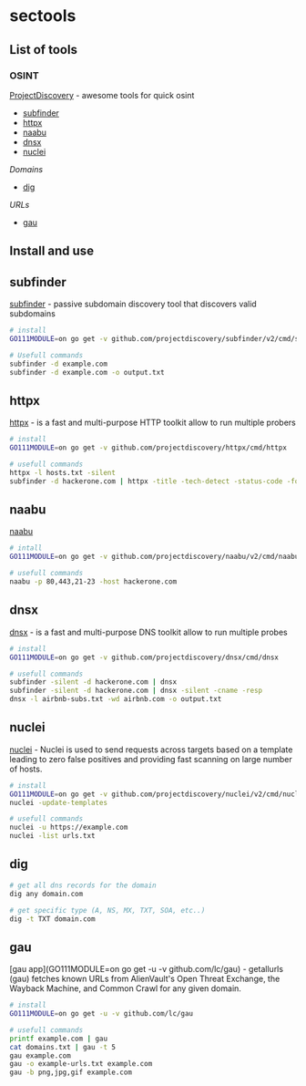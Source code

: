 # sectools

## List of tools

### OSINT
[ProjectDiscovery](https://github.com/projectdiscovery) - awesome tools for quick osint
- [subfinder](#subfinder)
- [httpx](#httpx)
- [naabu](#naabu)
- [dnsx](#dnsx)
- [nuclei](#nuclei)

*Domains*
- [dig](#dig)

*URLs*
- [gau](#gau)

## Install and use

## subfinder
[subfinder](https://github.com/projectdiscovery/subfinder) - passive subdomain discovery tool that discovers valid subdomains
```bash
# install
GO111MODULE=on go get -v github.com/projectdiscovery/subfinder/v2/cmd/subfinder

# Usefull commands
subfinder -d example.com
subfinder -d example.com -o output.txt
```

## httpx
[httpx](https://github.com/projectdiscovery/httpx) - is a fast and multi-purpose HTTP toolkit allow to run multiple probers
```bash
# install
GO111MODULE=on go get -v github.com/projectdiscovery/httpx/cmd/httpx

# usefull commands
httpx -l hosts.txt -silent
subfinder -d hackerone.com | httpx -title -tech-detect -status-code -follow-redirects
```

## naabu
[naabu](https://github.com/projectdiscovery/naabu)
```bash
# intall
GO111MODULE=on go get -v github.com/projectdiscovery/naabu/v2/cmd/naabu

# usefull commands
naabu -p 80,443,21-23 -host hackerone.com
```

## dnsx
[dnsx](https://github.com/projectdiscovery/dnsx) - is a fast and multi-purpose DNS toolkit allow to run multiple probes
```bash
# install
GO111MODULE=on go get -v github.com/projectdiscovery/dnsx/cmd/dnsx

# usefull commands
subfinder -silent -d hackerone.com | dnsx 
subfinder -silent -d hackerone.com | dnsx -silent -cname -resp
dnsx -l airbnb-subs.txt -wd airbnb.com -o output.txt
```

## nuclei
[nuclei](https://github.com/projectdiscovery/nuclei) - Nuclei is used to send requests across targets based on a template leading to zero false positives and providing fast scanning on large number of hosts.
```bash
# install
GO111MODULE=on go get -v github.com/projectdiscovery/nuclei/v2/cmd/nuclei
nuclei -update-templates

# usefull commands
nuclei -u https://example.com
nuclei -list urls.txt
```

## dig
```bash
# get all dns records for the domain
dig any domain.com

# get specific type (A, NS, MX, TXT, SOA, etc..)
dig -t TXT domain.com
```

## gau
[gau app](GO111MODULE=on go get -u -v github.com/lc/gau) - getallurls (gau) fetches known URLs from AlienVault's Open Threat Exchange, the Wayback Machine, and Common Crawl for any given domain.
```bash
# install
GO111MODULE=on go get -u -v github.com/lc/gau

# usefull commands
printf example.com | gau
cat domains.txt | gau -t 5
gau example.com
gau -o example-urls.txt example.com
gau -b png,jpg,gif example.com
```
